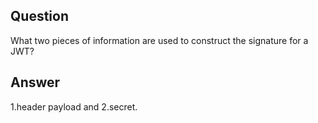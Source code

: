 ## Question

What two pieces of information are used to construct the signature for a JWT?

## Answer

1.header payload and 
2.secret.